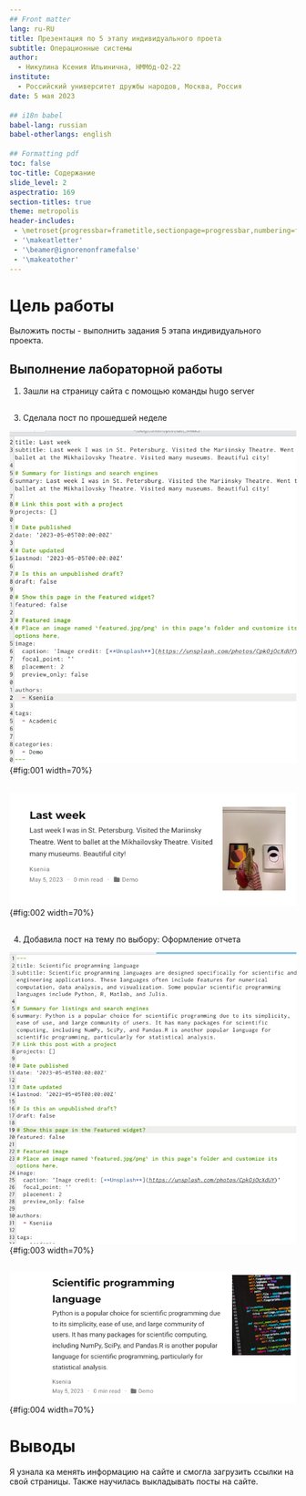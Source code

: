```yaml
---
## Front matter
lang: ru-RU
title: Презентация по 5 этапу индивидуального проета
subtitle: Операционные системы
author:
  - Никулина Ксения Ильинична, НММбд-02-22
institute:
  - Российский университет дружбы народов, Москва, Россия
date: 5 мая 2023

## i18n babel
babel-lang: russian
babel-otherlangs: english

## Formatting pdf
toc: false
toc-title: Содержание
slide_level: 2
aspectratio: 169
section-titles: true
theme: metropolis
header-includes:
 - \metroset{progressbar=frametitle,sectionpage=progressbar,numbering=fraction}
 - '\makeatletter'
 - '\beamer@ignorenonframefalse'
 - '\makeatother'
---
```


# Цель работы

Выложить посты - выполнить задания 5 этапа индивидуального проекта. 
## Выполнение лабораторной работы

1. Зашли на страницу сайта с помощью команды hugo server 


##

3. Сделала пост по прошедшей неделе 

![Текст](image/1.png){#fig:001 width=70%}

##

![Пост на сайте](image/2.png){#fig:002 width=70%}


## 

4. Добавила пост на тему по выбору: Оформление отчета 

![Текст](image/3.png){#fig:003 width=70%}

##

![Пост на сайте](image/4.png){#fig:004 width=70%}



# Выводы

Я узнала ка менять информацию на сайте и смогла загрузить ссылки на свой страницы. Также научилась выкладывать посты на сайте.


